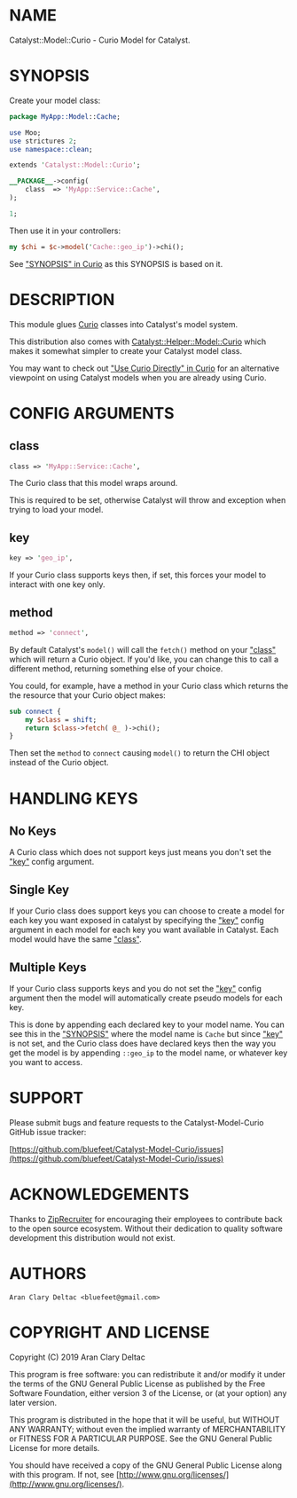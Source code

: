 # NAME

Catalyst::Model::Curio - Curio Model for Catalyst.

# SYNOPSIS

Create your model class:

```perl
package MyApp::Model::Cache;

use Moo;
use strictures 2;
use namespace::clean;

extends 'Catalyst::Model::Curio';

__PACKAGE__->config(
    class  => 'MyApp::Service::Cache',
);

1;
```

Then use it in your controllers:

```perl
my $chi = $c->model('Cache::geo_ip')->chi();
```

See ["SYNOPSIS" in Curio](https://metacpan.org/pod/Curio#SYNOPSIS) as this SYNOPSIS is based on it.

# DESCRIPTION

This module glues [Curio](https://metacpan.org/pod/Curio) classes into Catalyst's model system.

This distribution also comes with [Catalyst::Helper::Model::Curio](https://metacpan.org/pod/Catalyst::Helper::Model::Curio)
which makes it somewhat simpler to create your Catalyst model class.

You may want to check out ["Use Curio Directly" in Curio](https://metacpan.org/pod/Curio#Use-Curio-Directly) for an
alternative viewpoint on using Catalyst models when you are
already using Curio.

# CONFIG ARGUMENTS

## class

```perl
class => 'MyApp::Service::Cache',
```

The Curio class that this model wraps around.

This is required to be set, otherwise Catalyst will throw
and exception when trying to load your model.

## key

```perl
key => 'geo_ip',
```

If your Curio class supports keys then, if set, this forces
your model to interact with one key only.

## method

```perl
method => 'connect',
```

By default Catalyst's `model()` will call the `fetch()`
method on your ["class"](#class) which will return a Curio object.
If you'd like, you can change this to call a different
method, returning something else of your choice.

You could, for example, have a method in your Curio class
which returns the the resource that your Curio object makes:

```perl
sub connect {
    my $class = shift;
    return $class->fetch( @_ )->chi();
}
```

Then set the `method` to `connect` causing `model()` to
return the CHI object instead of the Curio object.

# HANDLING KEYS

## No Keys

A Curio class which does not support keys just means you don't
set the ["key"](#key) config argument.

## Single Key

If your Curio class does support keys you can choose to create a model
for each key you want exposed in catalyst by specifying the ["key"](#key)
config argument in each model for each key you want available in Catalyst.
Each model would have the same ["class"](#class).

## Multiple Keys

If your Curio class supports keys and you do not set the ["key"](#key)
config argument then the model will automatically create pseudo
models for each key.

This is done by appending each declared key to your model name.
You can see this in the ["SYNOPSIS"](#synopsis) where the model name is
`Cache` but since ["key"](#key) is not set, and the Curio class does
have declared keys then the way you get the model is by appending
`::geo_ip` to the model name, or whatever key you want to access.

# SUPPORT

Please submit bugs and feature requests to the
Catalyst-Model-Curio GitHub issue tracker:

[https://github.com/bluefeet/Catalyst-Model-Curio/issues](https://github.com/bluefeet/Catalyst-Model-Curio/issues)

# ACKNOWLEDGEMENTS

Thanks to [ZipRecruiter](https://www.ziprecruiter.com/)
for encouraging their employees to contribute back to the open
source ecosystem.  Without their dedication to quality software
development this distribution would not exist.

# AUTHORS

```
Aran Clary Deltac <bluefeet@gmail.com>
```

# COPYRIGHT AND LICENSE

Copyright (C) 2019 Aran Clary Deltac

This program is free software: you can redistribute it and/or modify
it under the terms of the GNU General Public License as published by
the Free Software Foundation, either version 3 of the License, or
(at your option) any later version.

This program is distributed in the hope that it will be useful,
but WITHOUT ANY WARRANTY; without even the implied warranty of
MERCHANTABILITY or FITNESS FOR A PARTICULAR PURPOSE.  See the
GNU General Public License for more details.

You should have received a copy of the GNU General Public License
along with this program.  If not, see [http://www.gnu.org/licenses/](http://www.gnu.org/licenses/).
